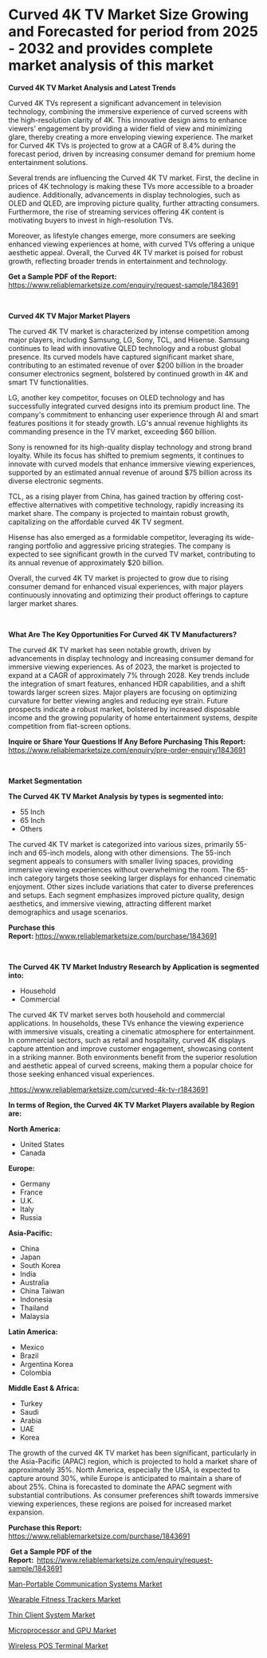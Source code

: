 <p><h1>Curved 4K TV Market Size Growing and Forecasted for period from 2025 - 2032 and provides complete market analysis of this market</h1></p><p><strong>Curved 4K TV Market Analysis and Latest Trends</strong></p>
<p><p>Curved 4K TVs represent a significant advancement in television technology, combining the immersive experience of curved screens with the high-resolution clarity of 4K. This innovative design aims to enhance viewers' engagement by providing a wider field of view and minimizing glare, thereby creating a more enveloping viewing experience. The market for Curved 4K TVs is projected to grow at a CAGR of 8.4% during the forecast period, driven by increasing consumer demand for premium home entertainment solutions.</p><p>Several trends are influencing the Curved 4K TV market. First, the decline in prices of 4K technology is making these TVs more accessible to a broader audience. Additionally, advancements in display technologies, such as OLED and QLED, are improving picture quality, further attracting consumers. Furthermore, the rise of streaming services offering 4K content is motivating buyers to invest in high-resolution TVs. </p><p>Moreover, as lifestyle changes emerge, more consumers are seeking enhanced viewing experiences at home, with curved TVs offering a unique aesthetic appeal. Overall, the Curved 4K TV market is poised for robust growth, reflecting broader trends in entertainment and technology.</p></p>
<p><strong>Get a Sample PDF of the Report:&nbsp;</strong> <a href="https://www.reliablemarketsize.com/enquiry/request-sample/1843691?utm_campaign=1845&utm_medium=2&utm_source=Github&utm_content=ia&utm_term=06042025&utm_id=curved-4k-tv">https://www.reliablemarketsize.com/enquiry/request-sample/1843691</a></p>
<p>&nbsp;</p>
<p><strong>Curved 4K TV Major Market Players</strong></p>
<p><p>The curved 4K TV market is characterized by intense competition among major players, including Samsung, LG, Sony, TCL, and Hisense. Samsung continues to lead with innovative QLED technology and a robust global presence. Its curved models have captured significant market share, contributing to an estimated revenue of over $200 billion in the broader consumer electronics segment, bolstered by continued growth in 4K and smart TV functionalities.</p><p>LG, another key competitor, focuses on OLED technology and has successfully integrated curved designs into its premium product line. The company's commitment to enhancing user experience through AI and smart features positions it for steady growth. LG's annual revenue highlights its commanding presence in the TV market, exceeding $60 billion.</p><p>Sony is renowned for its high-quality display technology and strong brand loyalty. While its focus has shifted to premium segments, it continues to innovate with curved models that enhance immersive viewing experiences, supported by an estimated annual revenue of around $75 billion across its diverse electronic segments.</p><p>TCL, as a rising player from China, has gained traction by offering cost-effective alternatives with competitive technology, rapidly increasing its market share. The company is projected to maintain robust growth, capitalizing on the affordable curved 4K TV segment.</p><p>Hisense has also emerged as a formidable competitor, leveraging its wide-ranging portfolio and aggressive pricing strategies. The company is expected to see significant growth in the curved TV market, contributing to its annual revenue of approximately $20 billion.</p><p>Overall, the curved 4K TV market is projected to grow due to rising consumer demand for enhanced visual experiences, with major players continuously innovating and optimizing their product offerings to capture larger market shares.</p></p>
<p>&nbsp;</p>
<p><strong>What Are The Key Opportunities For Curved 4K TV Manufacturers?</strong></p>
<p><p>The curved 4K TV market has seen notable growth, driven by advancements in display technology and increasing consumer demand for immersive viewing experiences. As of 2023, the market is projected to expand at a CAGR of approximately 7% through 2028. Key trends include the integration of smart features, enhanced HDR capabilities, and a shift towards larger screen sizes. Major players are focusing on optimizing curvature for better viewing angles and reducing eye strain. Future prospects indicate a robust market, bolstered by increased disposable income and the growing popularity of home entertainment systems, despite competition from flat-screen options.</p></p>
<p><strong>Inquire or Share Your Questions If Any Before Purchasing This Report:</strong> <a href="https://www.reliablemarketsize.com/enquiry/pre-order-enquiry/1843691?utm_campaign=1845&utm_medium=2&utm_source=Github&utm_content=ia&utm_term=06042025&utm_id=curved-4k-tv">https://www.reliablemarketsize.com/enquiry/pre-order-enquiry/1843691</a></p>
<p>&nbsp;</p>
<p><strong>Market Segmentation</strong></p>
<p><strong>The Curved 4K TV Market Analysis by types is segmented into:</strong></p>
<p><ul><li>55 Inch</li><li>65 Inch</li><li>Others</li></ul></p>
<p><p>The curved 4K TV market is categorized into various sizes, primarily 55-inch and 65-inch models, along with other dimensions. The 55-inch segment appeals to consumers with smaller living spaces, providing immersive viewing experiences without overwhelming the room. The 65-inch category targets those seeking larger displays for enhanced cinematic enjoyment. Other sizes include variations that cater to diverse preferences and setups. Each segment emphasizes improved picture quality, design aesthetics, and immersive viewing, attracting different market demographics and usage scenarios.</p></p>
<p><strong>Purchase this Report:&nbsp;</strong><a href="https://www.reliablemarketsize.com/purchase/1843691?utm_campaign=1845&utm_medium=2&utm_source=Github&utm_content=ia&utm_term=06042025&utm_id=curved-4k-tv">https://www.reliablemarketsize.com/purchase/1843691</a></p>
<p>&nbsp;</p>
<p><strong>The Curved 4K TV Market Industry Research by Application is segmented into:</strong></p>
<p><ul><li>Household</li><li>Commercial</li></ul></p>
<p><p>The curved 4K TV market serves both household and commercial applications. In households, these TVs enhance the viewing experience with immersive visuals, creating a cinematic atmosphere for entertainment. In commercial sectors, such as retail and hospitality, curved 4K displays capture attention and improve customer engagement, showcasing content in a striking manner. Both environments benefit from the superior resolution and aesthetic appeal of curved screens, making them a popular choice for those seeking enhanced visual experiences.</p></p>
<p><a href="https://www.reliablemarketsize.com/curved-4k-tv-r1843691?utm_campaign=1845&utm_medium=2&utm_source=Github&utm_content=ia&utm_term=06042025&utm_id=curved-4k-tv">&nbsp;https://www.reliablemarketsize.com/curved-4k-tv-r1843691</a></p>
<p><strong>In terms of Region, the Curved 4K TV Market Players available by Region are:</strong></p>
<p>
    <p> <strong> North America: </strong>
        <ul>
            <li>United States</li>
            <li>Canada</li>
        </ul>
        </p> 
    <p> <strong> Europe: </strong>
        <ul>
            <li>Germany</li>
            <li>France</li>
            <li>U.K.</li>
            <li>Italy</li>
            <li>Russia</li>
        </ul>
        </p> 
    <p> <strong> Asia-Pacific: </strong>
        <ul>
            <li>China</li>
            <li>Japan</li>
            <li>South Korea</li>
            <li>India</li>
            <li>Australia</li>
            <li>China Taiwan</li>
            <li>Indonesia</li>
            <li>Thailand</li>
            <li>Malaysia</li>
        </ul>
        </p> 
    <p> <strong> Latin America: </strong>
        <ul>
            <li>Mexico</li>
            <li>Brazil</li>
            <li>Argentina Korea</li>
            <li>Colombia</li>
        </ul>
        </p> 
    <p> <strong> Middle East & Africa: </strong>
        <ul>
            <li>Turkey</li>
            <li>Saudi</li>
            <li>Arabia</li>
            <li>UAE</li>
            <li>Korea</li>
        </ul>
    </p>
    </p>
<p><p>The growth of the curved 4K TV market has been significant, particularly in the Asia-Pacific (APAC) region, which is projected to hold a market share of approximately 35%. North America, especially the USA, is expected to capture around 30%, while Europe is anticipated to maintain a share of about 25%. China is forecasted to dominate the APAC segment with substantial contributions. As consumer preferences shift towards immersive viewing experiences, these regions are poised for increased market expansion.</p></p>
<p><strong>Purchase this Report: </strong><a href="https://www.reliablemarketsize.com/purchase/1843691?utm_campaign=1845&utm_medium=2&utm_source=Github&utm_content=ia&utm_term=06042025&utm_id=curved-4k-tv">https://www.reliablemarketsize.com/purchase/1843691</a></p>
<p>&nbsp;<strong>Get a Sample PDF of the Report:&nbsp;&nbsp;</strong><a href="https://www.reliablemarketsize.com/enquiry/request-sample/1843691?utm_campaign=1845&utm_medium=2&utm_source=Github&utm_content=ia&utm_term=06042025&utm_id=curved-4k-tv">https://www.reliablemarketsize.com/enquiry/request-sample/1843691</a></p>
<p><strong></strong></p>
<p><p><a href="https://github.com/papnider/Market-Research-Report-List-1/blob/main/man-portable-communication-systems-market.md?utm_campaign=1845&utm_medium=2&utm_source=Github&utm_content=ia&utm_term=06042025&utm_id=curved-4k-tv">Man-Portable Communication Systems Market</a></p><p><a href="https://github.com/naanaafranxu/Market-Research-Report-List-1/blob/main/wearable-fitness-trackers-market.md?utm_campaign=1845&utm_medium=2&utm_source=Github&utm_content=ia&utm_term=06042025&utm_id=curved-4k-tv">Wearable Fitness Trackers Market</a></p><p><a href="https://github.com/suebabuhai/Market-Research-Report-List-1/blob/main/thin-client-system-market.md?utm_campaign=1845&utm_medium=2&utm_source=Github&utm_content=ia&utm_term=06042025&utm_id=curved-4k-tv">Thin Client System Market</a></p><p><a href="https://github.com/dagnewopus/Market-Research-Report-List-1/blob/main/microprocessor-and-gpu-market.md?utm_campaign=1845&utm_medium=2&utm_source=Github&utm_content=ia&utm_term=06042025&utm_id=curved-4k-tv">Microprocessor and GPU Market</a></p><p><a href="https://github.com/nyanikumchu/Market-Research-Report-List-1/blob/main/wireless-pos-terminal-market.md?utm_campaign=1845&utm_medium=2&utm_source=Github&utm_content=ia&utm_term=06042025&utm_id=curved-4k-tv">Wireless POS Terminal Market</a></p></p>